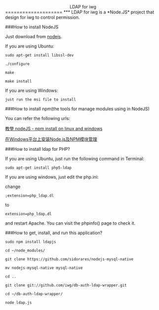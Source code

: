 <center>LDAP for iwg</center>
====================
***
LDAP for iwg is a *Node.JS* project that design for iwg to control permission.

###How to install NodeJS

Just download from [nodejs](nodejs.org).

If you are using Ubuntu:

    sudo apt-get install libssl-dev

    ./configure

    make

    make install

If you are using Windows:

    just run the msi file to install

###How to install npm(the tools for manage modules using in NodeJS)

You can refer the following urls:

[教學 nodeJS - npm install on linux and windows ](http://clonn.blogspot.com/2011/01/nodejs-npm.html)

[在Windows平台上安装Node.js及NPM模块管理](http://www.cnblogs.com/seanlv/archive/2011/11/22/2258716.html)

###How to install ldap for PHP?

If you are using Ubuntu, just run the following command in Terminal:

    sudo apt-get install php5-ldap

If you are using windows, just edit the php.ini:

change
    
    ;extension=php_ldap.dl

to
    
    extension=php_ldap.dl

and restart Apache. You can visit the phpinfo() page to check it.

###How to get, install, and run this application?

    sudo npm install ldapjs
    
    cd ~/node_modules/
    
    git clone https://github.com/sidorares/nodejs-mysql-native
    
    mv nodejs-mysql-native mysql-native
    
    cd ..
    
    git clone git://github.com/iwg/db-auth-ldap-wrapper.git
    
    cd ~/db-auth-ldap-wrapper/
    
    node ldap.js
